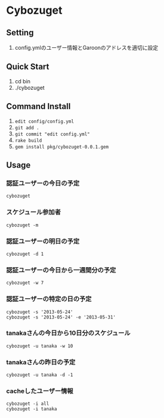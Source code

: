 # Cybozuget
## Setting

1. config.ymlのユーザー情報とGaroonのアドレスを適切に設定

## Quick Start

1. cd bin
2. ./cybozuget

## Command Install

1. `edit config/config.yml`
2. `git add .`
3. `git commit "edit config.yml"`
4. `rake build`
5. `gem install pkg/cybozuget-0.0.1.gem`

## Usage
### 認証ユーザーの今日の予定
    cybozuget

### スケジュール参加者
    cybozuget -m

###  認証ユーザーの明日の予定
    cybozuget -d 1

### 認証ユーザーの今日から一週間分の予定
    cybozuget -w 7

### 認証ユーザーの特定の日の予定
    cybozuget -s '2013-05-24'
    cybozuget -s '2013-05-24' -e '2013-05-31'

### tanakaさんの今日から10日分のスケジュール
    cybozuget -u tanaka -w 10

### tanakaさんの昨日の予定
    cybozuget -u tanaka -d -1

### cacheしたユーザー情報
    cybozuget -i all
    cybozuget -i tanaka
